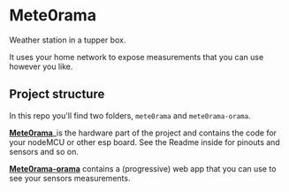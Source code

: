 # Mete0rama

Weather station in a tupper box.

It uses your home network to expose measurements that you can use however you like.

## Project structure

In this repo you'll find two folders, `mete0rama` and `mete0rama-orama`.

[**Mete0rama**](./mete0rama/)_is the hardware part of the project and contains the code for your nodeMCU or other esp board. See the Readme inside for pinouts and sensors and so on.

[**Mete0rama-orama**](./mete0rama-orama) contains a (progressive) web app that you can use to see your sensors measurements.
